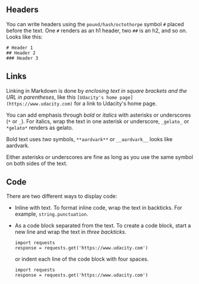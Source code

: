## Headers
You can write headers using the `pound/hash/octothorpe` symbol `#` placed before the text. One `#` renders as an h1 header, two `##` is an h2, and so on. Looks like this:
```
# Header 1
## Header 2
### Header 3
```

## Links
Linking in Markdown is done by _enclosing text in square brackets and the URL in parentheses_, like this `[Udacity's home page](https://www.udacity.com)` for a link to Udacity's home page.

You can add emphasis through _bold_ or _italics_ with asterisks or underscores (`*` or `_`). For italics, wrap the text in one asterisk or underscore, `_gelato_` or `*gelato*` renders as gelato.

Bold text uses _two_ symbols, `**aardvark**` or `__aardvark__` looks like aardvark.

Either asterisks or underscores are fine as long as you use the same symbol on both sides of the text.

## Code
There are two different ways to display code: 
* Inline with text. To format inline code, wrap the text in backticks. For example, `string.punctuation`.  
* As a code block separated from the text. To create a code block, start a new line and wrap the text in _three backticks_.
  ```
  import requests
  response = requests.get('https://www.udacity.com')
  ```
  or indent each line of the code block with four spaces.
  
      import requests
      response = requests.get('https://www.udacity.com')




